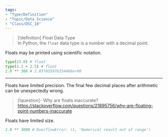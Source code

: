 ```yaml
---
tags:
- "Type/Definition"
- "Topic/Data_Science"
- "Class/DSC_10"
---
```

> [!definition] Float Data Type  
> In Python, the `float` data type is a number with a decimal point.  

Floats may be printed using scientific notation.  

```python  
type(23.0) # float  
type(3.2 + 2.5) # float  
2.0 ** 300 # 2.037035976334486e+90  
```  

---  

Floats have limited precision. The final few decimal places after arithmetic can be unexpectedly wrong.  
> [!question]- Why are floats inaccurate?  
> https://stackoverflow.com/questions/21895756/why-are-floating-point-numbers-inaccurate  

Floats have limited size.  
```python  
2.0 ** 3000 # OverflowError: (1, 'Numerical result out of range')  
```  

